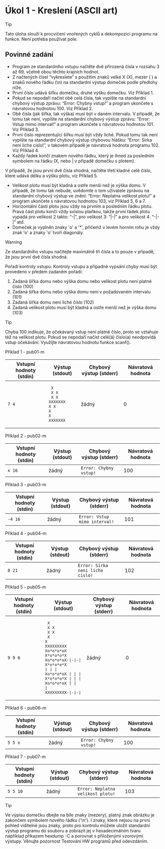 # Úkol 1 - Kreslení (ASCII art)

> [!TIP]
> Tato úloha slouží k procvičení vnořených cyklů a dekompozici programu na funkce. Není potřeba používat pole.



## Povinné zadání
- Program ze standardního vstupu načtěte dvě přirozená čísla v rozsahu 3 až 69, včetně obou těchto krajních hodnot.
- Z načtených čísel “vykreslete” s použitím znaků velké X (X), mezer ( ) a znaků nového řádku (\n) na standardní výstup domeček podle předlohy níže.
- První číslo udává šířku domečku, druhé výšku domečku. Viz Příklad 1.
- Pokud se nepodaří načíst obě celá čísla, tak vypište na standardní chybový výstup zprávu: “Error: Chybny vstup!” a program ukončete s návratovou hodnotou 100. Viz Příklad 2.
- Obě čísla (jak šířka, tak výška) musí být v daném intervalu. V případě, že tomu tak není, vypište na standardní chybový výstup zprávu: “Error: Vstup mimo interval!” a program ukončete s návratovou hodnotou 101. Viz Příklad 3.
- První číslo reprezentující šířku musí být vždy liché. Pokud tomu tak není vypište na standardní chybový výstup chybovou hlášku: “Error: Sirka neni liche cislo!”, v takovém případě je návratová hodnota programu 102. Viz Příklad 4.
- Každý řádek končí znakem nového řádku, který je ihned za posledním symbolem na řádku (X, nebo | v případě domečku s plotem).

V případě, že jsou první dvě čísla shodná, načtěte třetí kladné celé číslo, které udává délku a výšku plotu, viz Příklad 5.

- Velikost plotu musí být kladná a ostře menší než je výška domu. V případě, že tomu tak nebude, uvědomte o tom uživatele zprávou na standardní chybový výstup ve znění: “Error: Neplatna velikost plotu!” a program ukončete s návratovou hodnotou 103, viz Příklad 5, 6 a 7.
- Horizontální části plotu jsou vždy na prvním a posledním řádku plotu. Pravá část plotu končí vždy svislou plaňkou, takže první řádek plotu vypadá pro velikost 2 takto: “-|”, pro velikost 3: “|-|” a pro velikost 4: “-|-|” atd.
- Domeček je vyplněn znaky 'o' a '*', přičemž v levém horním rohu je vždy znak 'o' a znaky 'o' tvoří diagonály.

> [!WARNING]
> Ze standardního vstupu načítejte maximálně tři čísla a to pouze v případě, že jsou první dvě čísla shodná.

Pořadí kontroly vstupu:
Kontroly vstupu a případné vypsání chyby musí být provedeno v předem zadaném pořadí:

1. Zadaná šířka domu nebo výška domu nebo velikost plotu není platné číslo (100)
2. Zadaná šířka domu nebo výška domu není v požadovaném intervalu (101)
3. Zadaná šířka domu není liché číslo (102)
4. Zadaná velikost plotu musí být kladná a ostře menší než je výška domu (103)

> [!TIP]
> Chyba 100 indikuje, že očekávaný vstup není platné číslo, proto se vztahuje též na velikost plotu. Pokud se nepodaří načíst celé(á) číslo(a) neodpovídá vstup očekávání. Využijte návratovou hodnotu funkce scanf().

Příklad 1 - pub01-m

| Vstupní hodnoty (stdin) | Výstup (stdout)                                                                            | Chybový výstup (stderr) | Návratová hodnota |
|-------------------------|--------------------------------------------------------------------------------------------|-------------------------|-------------------|
| ```7 4```              | <pre>   X<br />  X X<br /> X   X<br />XXXXXXX<br />X     X<br />X     X<br />XXXXXXX</pre> | žádný                   | 0                 |

Příklad 2 - pub02-m

| Vstupní hodnoty (stdin) | Výstup (stdout) | Chybový výstup (stderr)     | Návratová hodnota |
|-------------------------|-----------------|-----------------------------|-------------------|
| ```x 16```              | žádný           | ```Error: Chybny vstup!```  | 100               |

Příklad 3 - pub03-m

| Vstupní hodnoty (stdin) | Výstup (stdout) | Chybový výstup (stderr)              | Návratová hodnota |
|-------------------------|-----------------|--------------------------------------|-------------------|
| ```-4 16```             | žádný           | ```Error: Vstup mimo interval!```    | 101               |

Příklad 4 - pub04-m

| Vstupní hodnoty (stdin) | Výstup (stdout) | Chybový výstup (stderr)                | Návratová hodnota |
|-------------------------|-----------------|----------------------------------------|-------------------|
| ```8 21```              | žádný           | ```Error: Sirka neni liche cislo!```   | 102               |

Příklad 5 - pub05-m

| Vstupní hodnoty (stdin) | Výstup (stdout)                                                                                                                                                                                                                                                              | Chybový výstup (stderr) | Návratová hodnota  |
|-------------------------|------------------------------------------------------------------------------------------------------------------------------------------------------------------------------------------------------------------------------------------------------------------------------|-------------------------|--------------------|
| ```9 9 6```             | <pre>    X<br />   X X<br />  X   X<br /> X     X<br />XXXXXXXXX<br />Xo\*o\*o\*oX<br />X\*o\*o\*o\*X<br />Xo\*o\*o\*oX-\|-\|-\|<br />X\*o\*o\*o\*X \| \| \|<br />Xo\*o\*o\*oX \| \| \|<br />X\*o\*o\*o\*X \| \| \|<br />Xo\*o\*o\*oX \| \| \|<br />XXXXXXXXX-\|-\|-\|</pre> | žádný                   | 0                 |

Příklad 6 - pub06-m

| Vstupní hodnoty (stdin) | Výstup (stdout) | Chybový výstup (stderr)     | Návratová hodnota |
|-------------------------|-----------------|-----------------------------|-------------------|
| ```5 5 x```             | žádný           | ```Error: Chybny vstup!```  | 100               |

Příklad 7 - pub07-m

| Vstupní hodnoty (stdin) | Výstup (stdout) | Chybový výstup (stderr)                | Návratová hodnota |
|-------------------------|-----------------|----------------------------------------|------------------|
| ```5 5 10```            | žádný           | ```Error: Neplatna velikost plotu!```  | 103              |


> [!TIP]
> Ve výpisu domečku dbejte na bíle znaky (mezery), platný znak obrázku je zakončem symbolem nového řádku ('\n'). I znaky, které nejsou na první pohled viditelné jsou znaky, proto pro kontrolu můžete uložit standardní výstup programu do souboru a zobrazit jej v hexadecimálním tvaru například příkazem hexdump -C a porovnat s přiloženými vzorovými výstupy. Věnujte pozornost Testování HW programů před odevzdáním.





